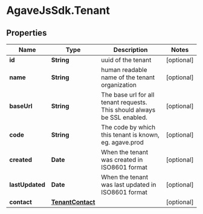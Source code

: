 # AgaveJsSdk.Tenant

## Properties
Name | Type | Description | Notes
------------ | ------------- | ------------- | -------------
**id** | **String** | uuid of the tenant | [optional] 
**name** | **String** | human readable name of the tenant organization | [optional] 
**baseUrl** | **String** | The base url for all tenant requests. This should always be SSL enabled. | [optional] 
**code** | **String** | The code by which this tenant is known, eg. agave.prod | [optional] 
**created** | **Date** | When the tenant was created in ISO8601 format | [optional] 
**lastUpdated** | **Date** | When the tenant was last updated in ISO8601 format | [optional] 
**contact** | [**TenantContact**](TenantContact.md) |  | [optional] 


